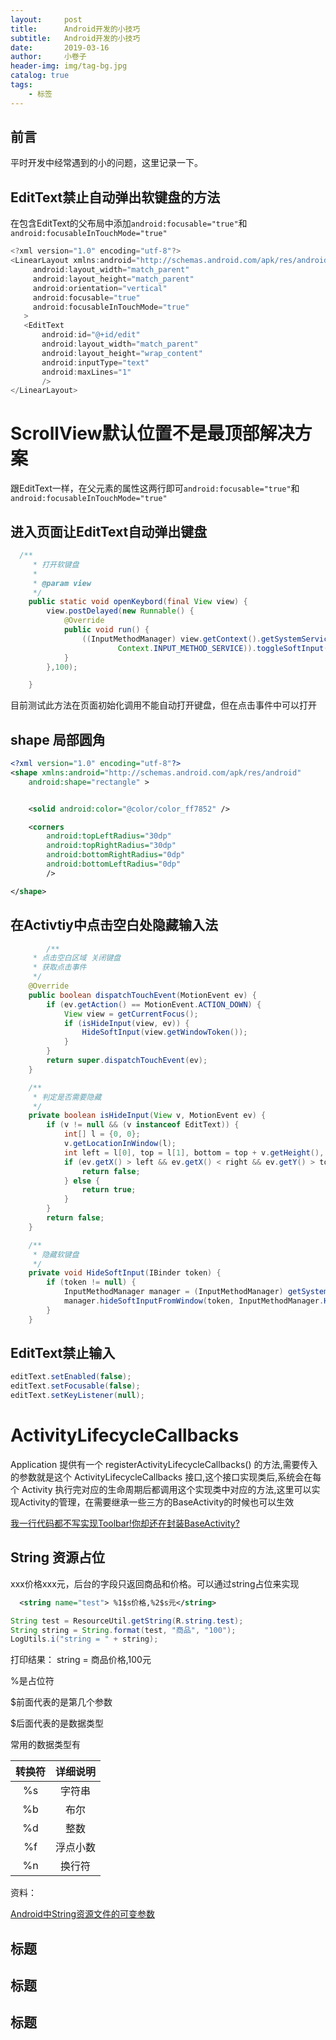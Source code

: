 ```yaml
---
layout:     post  
title:      Android开发的小技巧 
subtitle:   Android开发的小技巧 
date:       2019-03-16
author:     小卷子
header-img: img/tag-bg.jpg
catalog: true
tags:
    - 标签
---
```


## 前言

平时开发中经常遇到的小的问题，这里记录一下。

## EditText禁止自动弹出软键盘的方法

在包含EditText的父布局中添加`android:focusable="true"`和`android:focusableInTouchMode="true"`

~~~java
<?xml version="1.0" encoding="utf-8"?>
<LinearLayout xmlns:android="http://schemas.android.com/apk/res/android"
     android:layout_width="match_parent"
     android:layout_height="match_parent"
     android:orientation="vertical"
     android:focusable="true"
     android:focusableInTouchMode="true"
   >
   <EditText
       android:id="@+id/edit"
       android:layout_width="match_parent"
       android:layout_height="wrap_content"
       android:inputType="text"
       android:maxLines="1"
       />
</LinearLayout>
~~~



# ScrollView默认位置不是最顶部解决方案

跟EditText一样，在父元素的属性这两行即可`android:focusable="true"`和`android:focusableInTouchMode="true"`



## 进入页面让EditText自动弹出键盘

~~~java
  /**
     * 打开软键盘
     *
     * @param view
     */
    public static void openKeybord(final View view) {
        view.postDelayed(new Runnable() {
            @Override
            public void run() {
                ((InputMethodManager) view.getContext().getSystemService(
                        Context.INPUT_METHOD_SERVICE)).toggleSoftInput(0, InputMethodManager.RESULT_SHOWN);
            }
        },100);

    }
~~~

目前测试此方法在页面初始化调用不能自动打开键盘，但在点击事件中可以打开



## shape 局部圆角

~~~xml
<?xml version="1.0" encoding="utf-8"?>
<shape xmlns:android="http://schemas.android.com/apk/res/android"
    android:shape="rectangle" >


    <solid android:color="@color/color_ff7852" />

    <corners
        android:topLeftRadius="30dp"
        android:topRightRadius="30dp"
        android:bottomRightRadius="0dp"
        android:bottomLeftRadius="0dp"
        />

</shape>
~~~



## 在Activtiy中点击空白处隐藏输入法

~~~java
		/**
     * 点击空白区域 关闭键盘
     * 获取点击事件
     */
    @Override
    public boolean dispatchTouchEvent(MotionEvent ev) {
        if (ev.getAction() == MotionEvent.ACTION_DOWN) {
            View view = getCurrentFocus();
            if (isHideInput(view, ev)) {
                HideSoftInput(view.getWindowToken());
            }
        }
        return super.dispatchTouchEvent(ev);
    }

    /**
     * 判定是否需要隐藏
     */
    private boolean isHideInput(View v, MotionEvent ev) {
        if (v != null && (v instanceof EditText)) {
            int[] l = {0, 0};
            v.getLocationInWindow(l);
            int left = l[0], top = l[1], bottom = top + v.getHeight(), right = left + v.getWidth();
            if (ev.getX() > left && ev.getX() < right && ev.getY() > top && ev.getY() < bottom) {
                return false;
            } else {
                return true;
            }
        }
        return false;
    }

    /**
     * 隐藏软键盘
     */
    private void HideSoftInput(IBinder token) {
        if (token != null) {
            InputMethodManager manager = (InputMethodManager) getSystemService(Context.INPUT_METHOD_SERVICE);
            manager.hideSoftInputFromWindow(token, InputMethodManager.HIDE_NOT_ALWAYS);
        }
    }


~~~





## EditText禁止输入

~~~java
editText.setEnabled(false);
editText.setFocusable(false);
editText.setKeyListener(null);
~~~



# ActivityLifecycleCallbacks

Application 提供有一个 registerActivityLifecycleCallbacks() 的方法,需要传入的参数就是这个 ActivityLifecycleCallbacks 接口,这个接口实现类后,系统会在每个 Activity 执行完对应的生命周期后都调用这个实现类中对应的方法,这里可以实现Activity的管理，在需要继承一些三方的BaseActivity的时候也可以生效

[我一行代码都不写实现Toolbar!你却还在封装BaseActivity?](https://www.jianshu.com/p/75a5c24174b2)



## String 资源占位

xxx价格xxx元，后台的字段只返回商品和价格。可以通过string占位来实现

~~~xml
  <string name="test"> %1$s价格,%2$s元</string>
~~~

~~~java
String test = ResourceUtil.getString(R.string.test);
String string = String.format(test, "商品", "100");
LogUtils.i("string = " + string);
~~~

打印结果： string = 商品价格,100元

%是占位符

$前面代表的是第几个参数

$后面代表的是数据类型



常用的数据类型有

| 转换符 | 详细说明 |
| :----: | :------: |
|   %s   |  字符串  |
|   %b   |   布尔   |
|   %d   |   整数   |
|   %f   | 浮点小数 |
|   %n   |  换行符  |



资料：

[Android中String资源文件的可变参数](https://www.jianshu.com/p/9855d6a7596d)





## 标题



## 标题



## 标题



